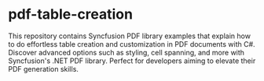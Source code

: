 # pdf-table-creation
This repository contains Syncfusion PDF library examples that explain how to do effortless table creation and customization in PDF documents with C#. Discover advanced options such as styling, cell spanning, and more with Syncfusion's .NET PDF library. Perfect for developers aiming to elevate their PDF generation skills.
